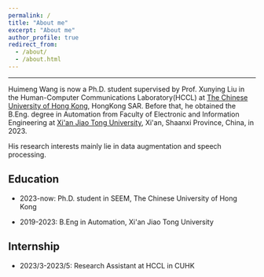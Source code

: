 ```yaml
---
permalink: /
title: "About me"
excerpt: "About me"
author_profile: true
redirect_from: 
  - /about/
  - /about.html
---
```


__________________________
Huimeng Wang is now a Ph.D. student supervised by Prof. Xunying Liu in the Human-Computer Communications Laboratory(HCCL) at [The Chinese University of Hong Kong](https://www.cuhk.edu.hk/chinese/), HongKong SAR. Before that, he obtained the B.Eng. degree in Automation from Faculty of Electronic and Information Engineering at [Xi'an Jiao Tong University](www.xjtu.edu.cn), Xi'an, Shaanxi Province, China, in 2023.

His research interests mainly lie in data augmentation and speech processing.

## Education

- 2023-now: Ph.D. student in SEEM, The Chinese University of Hong Kong

- 2019-2023: B.Eng in Automation, Xi'an Jiao Tong University

## Internship

- 2023/3-2023/5: Research Assistant at HCCL in CUHK